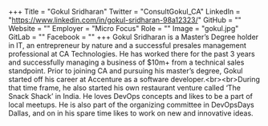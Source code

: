 +++
Title = "Gokul Sridharan"
Twitter = "ConsultGokul_CA"
LinkedIn = "https://www.linkedin.com/in/gokul-sridharan-98a12323/"
GitHub = ""
Website = ""
Employer = "Micro Focus"
Role = ""
Image = "gokul.jpg"
GitLab = ""
Facebook = ""
+++
Gokul Sridharan is a Master’s Degree holder in IT, an entrepreneur by nature and a successful presales management professional at CA Technologies. He has worked there for the past 3 years and successfully managing a business of $10m&#43; from a technical sales standpoint. Prior to joining CA and pursuing his master’s degree, Gokul started off his career at Accenture as a software developer.&lt;br&gt;&lt;br&gt;During that time frame, he also started his own restaurant venture called ‘The Snack Shack’ in India. He loves DevOps concepts and likes to be a part of local meetups. He is also part of the organizing committee in DevOpsDays Dallas, and on in his spare time likes to work on new and innovative ideas.